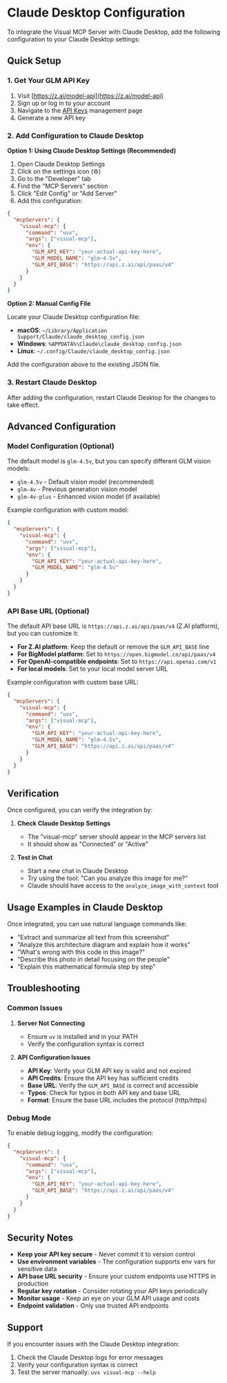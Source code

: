 # Claude Desktop Configuration

To integrate the Visual MCP Server with Claude Desktop, add the following configuration to your Claude Desktop settings:

## Quick Setup

### 1. Get Your GLM API Key

1. Visit [https://z.ai/model-api](https://z.ai/model-api)
2. Sign up or log in to your account
3. Navigate to the [API Keys](https://z.ai/manage-apikey/apikey-list) management page
4. Generate a new API key

### 2. Add Configuration to Claude Desktop

**Option 1: Using Claude Desktop Settings (Recommended)**

1. Open Claude Desktop Settings
2. Click on the settings icon (⚙️)
3. Go to the "Developer" tab
4. Find the "MCP Servers" section
5. Click "Edit Config" or "Add Server"
6. Add this configuration:

```json
{
  "mcpServers": {
    "visual-mcp": {
      "command": "uvx",
      "args": ["visual-mcp"],
      "env": {
        "GLM_API_KEY": "your-actual-api-key-here",
        "GLM_MODEL_NAME": "glm-4.5v",
        "GLM_API_BASE": "https://api.z.ai/api/paas/v4"
      }
    }
  }
}
```

**Option 2: Manual Config File**

Locate your Claude Desktop configuration file:
- **macOS**: `~/Library/Application Support/Claude/claude_desktop_config.json`
- **Windows**: `%APPDATA%\Claude\claude_desktop_config.json`
- **Linux**: `~/.config/Claude/claude_desktop_config.json`

Add the configuration above to the existing JSON file.

### 3. Restart Claude Desktop

After adding the configuration, restart Claude Desktop for the changes to take effect.

## Advanced Configuration

### Model Configuration (Optional)

The default model is `glm-4.5v`, but you can specify different GLM vision models:

- `glm-4.5v` - Default vision model (recommended)
- `glm-4v` - Previous generation vision model
- `glm-4v-plus` - Enhanced vision model (if available)

Example configuration with custom model:
```json
{
  "mcpServers": {
    "visual-mcp": {
      "command": "uvx",
      "args": ["visual-mcp"],
      "env": {
        "GLM_API_KEY": "your-actual-api-key-here",
        "GLM_MODEL_NAME": "glm-4.5v"
      }
    }
  }
}
```

### API Base URL (Optional)

The default API base URL is `https://api.z.ai/api/paas/v4` (Z.AI platform), but you can customize it:

- **For Z.AI platform**: Keep the default or remove the `GLM_API_BASE` line
- **For BigModel platform**: Set to `https://open.bigmodel.cn/api/paas/v4`
- **For OpenAI-compatible endpoints**: Set to `https://api.openai.com/v1`
- **For local models**: Set to your local model server URL

Example configuration with custom base URL:
```json
{
  "mcpServers": {
    "visual-mcp": {
      "command": "uvx",
      "args": ["visual-mcp"],
      "env": {
        "GLM_API_KEY": "your-actual-api-key-here",
        "GLM_MODEL_NAME": "glm-4.5v",
        "GLM_API_BASE": "https://api.z.ai/api/paas/v4"
      }
    }
  }
}
```

## Verification

Once configured, you can verify the integration by:

1. **Check Claude Desktop Settings**
   - The "visual-mcp" server should appear in the MCP servers list
   - It should show as "Connected" or "Active"

2. **Test in Chat**
   - Start a new chat in Claude Desktop
   - Try using the tool: "Can you analyze this image for me?"
   - Claude should have access to the `analyze_image_with_context` tool

## Usage Examples in Claude Desktop

Once integrated, you can use natural language commands like:

- "Extract and summarize all text from this screenshot"
- "Analyze this architecture diagram and explain how it works"
- "What's wrong with this code in this image?"
- "Describe this photo in detail focusing on the people"
- "Explain this mathematical formula step by step"

## Troubleshooting

### Common Issues

1. **Server Not Connecting**
   - Ensure `uv` is installed and in your PATH
   - Verify the configuration syntax is correct

2. **API Configuration Issues**
   - **API Key**: Verify your GLM API key is valid and not expired
   - **API Credits**: Ensure the API key has sufficient credits
   - **Base URL**: Verify the `GLM_API_BASE` is correct and accessible
   - **Typos**: Check for typos in both API key and base URL
   - **Format**: Ensure the base URL includes the protocol (http/https)

### Debug Mode

To enable debug logging, modify the configuration:

```json
{
  "mcpServers": {
    "visual-mcp": {
      "command": "uvx",
      "args": ["visual-mcp"],
      "env": {
        "GLM_API_KEY": "your-actual-api-key-here",
        "GLM_API_BASE": "https://api.z.ai/api/paas/v4"
      }
    }
  }
}
```

## Security Notes

- **Keep your API key secure** - Never commit it to version control
- **Use environment variables** - The configuration supports env vars for sensitive data
- **API base URL security** - Ensure your custom endpoints use HTTPS in production
- **Regular key rotation** - Consider rotating your API keys periodically
- **Monitor usage** - Keep an eye on your GLM API usage and costs
- **Endpoint validation** - Only use trusted API endpoints

## Support

If you encounter issues with the Claude Desktop integration:

1. Check the Claude Desktop logs for error messages
2. Verify your configuration syntax is correct
3. Test the server manually: `uvx visual-mcp --help`